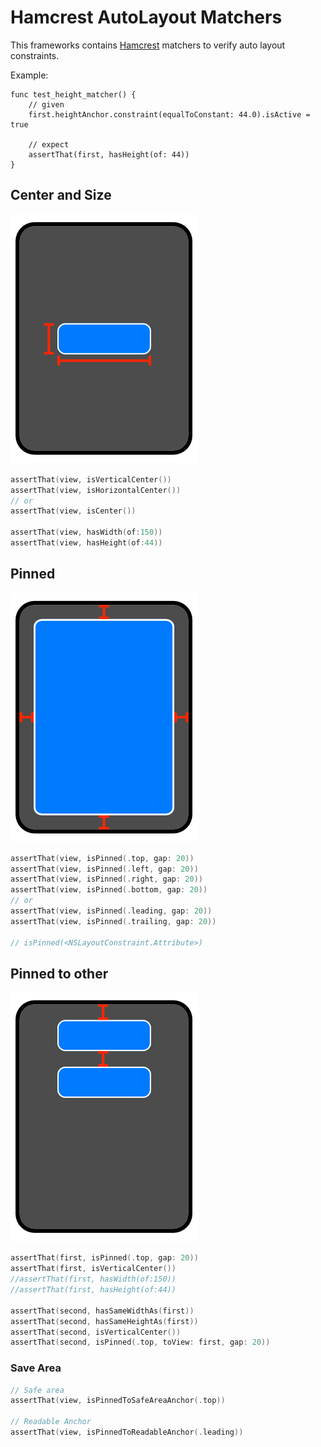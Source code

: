 # Hamcrest AutoLayout Matchers

This frameworks contains [Hamcrest](https://github.com/nschum/SwiftHamcrest) matchers to verify auto layout constraints.

Example:

```
func test_height_matcher() {
	// given
	first.heightAnchor.constraint(equalToConstant: 44.0).isActive = true
		
	// expect
	assertThat(first, hasHeight(of: 44))
}
``` 

## Center and Size

![Center Example](Documentation/center.png)

```swift
assertThat(view, isVerticalCenter())
assertThat(view, isHorizontalCenter())
// or
assertThat(view, isCenter())

assertThat(view, hasWidth(of:150))
assertThat(view, hasHeight(of:44))


```

## Pinned


![Pinned Example](Documentation/pinned.png)

```swift
assertThat(view, isPinned(.top, gap: 20))
assertThat(view, isPinned(.left, gap: 20))
assertThat(view, isPinned(.right, gap: 20))
assertThat(view, isPinned(.bottom, gap: 20))
// or
assertThat(view, isPinned(.leading, gap: 20))
assertThat(view, isPinned(.trailing, gap: 20))

// isPinned(<NSLayoutConstraint.Attribute>)
```

## Pinned to other

![Top Example](Documentation/top-center.png)

```swift
assertThat(first, isPinned(.top, gap: 20))
assertThat(first, isVerticalCenter())
//assertThat(first, hasWidth(of:150))
//assertThat(first, hasHeight(of:44))

assertThat(second, hasSameWidthAs(first))
assertThat(second, hasSameHeightAs(first))
assertThat(second, isVerticalCenter())
assertThat(second, isPinned(.top, toView: first, gap: 20))

```

### Save Area

```swift
// Safe area
assertThat(view, isPinnedToSafeAreaAnchor(.top))

// Readable Anchor
assertThat(view, isPinnedToReadableAnchor(.leading))
```

